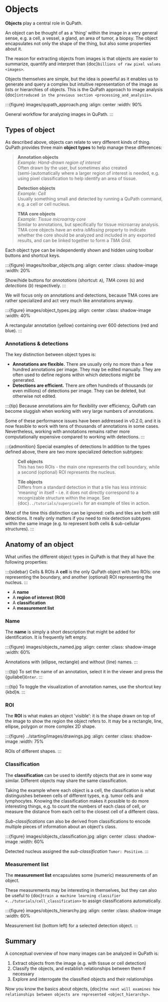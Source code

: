 # Objects

**Objects** play a central role in QuPath.

An object can be thought of as a 'thing' within the image in a very general sense, e.g. a cell, a vessel, a gland, an area of tumor, a biopsy.
The object encapsulates not only the shape of the thing, but also some properties about it.

The reason for extracting objects from images is that objects are easier to summarize, quantify and interpret than {doc}`billions of raw pixel values <images>`.

Objects themselves are simple, but the idea is powerful as it enables us to generate and query a complex but intuitive representation of the image as lists or hierarchies of objects.
This is the QuPath approach to image analysis {doc}`introduced in the previous section <processing_and_analysis>`.

:::{figure} images/qupath_approach.png
:align: center
:width: 90%

General workflow for analyzing images in QuPath.
:::

## Types of object

As described above, objects can relate to very different kinds of thing.
QuPath provides three main **object types** to help manage these differences:

> **Annotation objects** <br />
> *Example: Hand-drawn region of interest* <br />
> Often drawn by the user, but sometimes also created (semi-)automatically where a larger region of interest is needed, e.g. using pixel classification to help identify an area of tissue.
>
> **Detection objects** <br />
> *Example: Cell* <br />
> Usually something small and detected by running a QuPath command, e.g. a cell or cell nucleus.
>
> **TMA core objects** <br />
> *Example: Tissue microarray core* <br />
> Similar to annotations, but specifically for tissue microarray analysis.
> TMA core objects have an extra *isMissing* property to indicate whether the core should be analyzed and included in any exported results, and can be linked together to form a *TMA Grid*.

Each object type can be independently shown and hidden using toolbar buttons and shortcut keys.

:::{figure} images/toolbar_objects.png
:align: center
:class: shadow-image
:width: 20%

Show/hide buttons for *annotations* (shortcut: `A`), *TMA cores* (`G`) and *detections* (`D`) respectively.
:::

We will focus only on annotations and detections, because TMA cores are rather specialized and act very much like annotations anyway.

:::{figure} images/object_types.jpg
:align: center
:class: shadow-image
:width: 40%

A rectangular annotation (yellow) containing over 600 detections (red and blue).
:::

### Annotations & detections

The key distinction between object types is:

- **Annotations are flexible.**
  There are usually only no more than a few hundred annotations per image.
  They may be edited manually.
  They are often used to define regions within which detections might be generated.
- **Detections are efficient.**
  There are often hundreds of thousands (or even millions) of detections per image.
  They can be deleted, but otherwise not edited.

:::{tip}
Because annotations aim for flexibility over efficiency, QuPath can become sluggish when working with very large numbers of annotations.

Some of these performance issues have been addressed in v0.2.0, and it is now feasible to work with tens of thousands of annotations in some cases.
Nevertheless, working with annotations remains rather more computationally expensive compared to working with detections.
:::

:::{admonition} Special examples of detections
In addition to the types defined above, there are two more specialized detection subtypes:

> **Cell objects** <br />
> This has two ROIs - the main one represents the cell boundary, while a second (optional) ROI represents the nucleus.
>
> **Tile objects** <br />
> Differs from a standard detection in that a tile has less intrinsic 'meaning' in itself - i.e. it does not directly correspond to a recognizable structure within the image.
> See {doc}`../tutorials/superpixels` for an example of tiles in action.

Most of the time this distinction can be ignored: cells and tiles are both still detections.
It really only matters if you need to mix detection subtypes within the same image (e.g. to represent both cells & sub-cellular structures).
:::

## Anatomy of an object

What unifies the different object types in QuPath is that they all have the following properties:

:::{sidebar} Cells & ROIs
A **cell** is the only QuPath object with *two* ROIs: one representing the boundary, and another (optional) ROI representing the nucleus.
:::

- A **name**
- A **region of interest (ROI)**
- A **classification**
- A **measurement list**

### Name

The **name** is simply a short description that might be added for identification.
It is frequently left empty.

:::{figure} images/objects_named.jpg
:align: center
:class: shadow-image
:width: 60%

Annotations with (ellipse, rectangle) and without (line) names.
:::

:::{tip}
To set the name of an annotation, select it in the viewer and press the {guilabel}`Enter`.
:::

:::{tip}
To toggle the visualization of annotation names, use the shortcut key {kbd}`N`.
:::

### ROI

The **ROI** is what makes an object 'visible': it is the shape drawn on top of the image to show the region the object refers to.
It may be a rectangle, line, ellipse, polygon or more complex 2D shape.

:::{figure} ../starting/images/drawings.jpg
:align: center
:class: shadow-image
:width: 75%

ROIs of different shapes.
:::

### Classification

The **classification** can be used to identify objects that are in some way similar.
Different objects may share the same classification.

Taking the example where each object is a cell, the classification is what distinguishes between cells of different types, e.g. tumor cells and lymphocytes.
Knowing the classification makes it possible to do more interesting things, e.g. to count the numbers of each class of cell, or measure the distance from each cell to the closest cell of a different class.

*Sub-classifications* can also be derived from classifications to encode multiple pieces of information about an object's class.

:::{figure} images/objects_classification.jpg
:align: center
:class: shadow-image
:width: 60%

Detected nucleus assigned the *sub-classification* `Tumor: Positive`.
:::

### Measurement list

The **measurement list** encapsulates some (numeric) measurements of an object.

These measurements may be interesting in themselves, but they can also be useful to {doc}`train a machine learning classifier <../tutorials/cell_classification>` to assign classifications automatically.

:::{figure} images/objects_hierarchy.jpg
:align: center
:class: shadow-image
:width: 60%

Measurement list (bottom left) for a selected detection object.
:::

## Summary

A conceptual overview of how many images can be analyzed in QuPath is:

1. Extract objects from the image (e.g. with tissue or cell detection)
2. Classify the objects, and establish relationships between them if necessary
3. Explore and interrogate the classified objects and their relationships

Now you know the basics about objects, {doc}`the next will examines how relationships between objects are represented <object_hierarchy>`.
